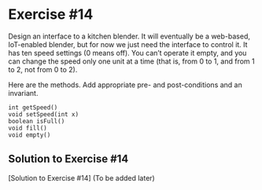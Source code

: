 # Exercise #14

Design an interface to a kitchen blender. It will eventually be a web-based, IoT-enabled blender, but for now we just 
need the interface to control it. It has ten speed settings (0 means off). You can’t operate it empty, and you can 
change the speed only one unit at a time (that is, from 0 to 1, and from 1 to 2, not from 0 to 2).

Here are the methods. Add appropriate pre- and post-conditions and an invariant.
```
int getSpeed()
void setSpeed(int x)
boolean isFull()
void fill()
void empty()
```

## Solution to Exercise #14

[Solution to Exercise #14] (To be added later)
